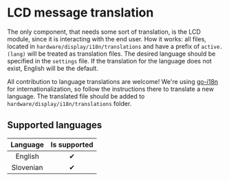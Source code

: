 # LCD message translation

The only component, that needs some sort of translation, is the LCD module, since it is interacting with the end user.
How it works: all files, located in `hardware/display/i18n/translations` and have a prefix of `active.(lang)` will be
treated as translation files. The desired language should be specified in the `settings` file. If the translation for
the language does not exist, English will be the default.

All contribution to language translations are welcome! We're using [go-i18n](https://github.com/nicksnyder/go-i18n) for
internationalization, so follow the instructions there to translate a new language. The translated file should be added
to `hardware/display/i18n/translations` folder.

## Supported languages

| Language |  Is supported    | 
| :---:	| :---:	|
|  English    |  ✔ |
|  Slovenian    |  ✔ |